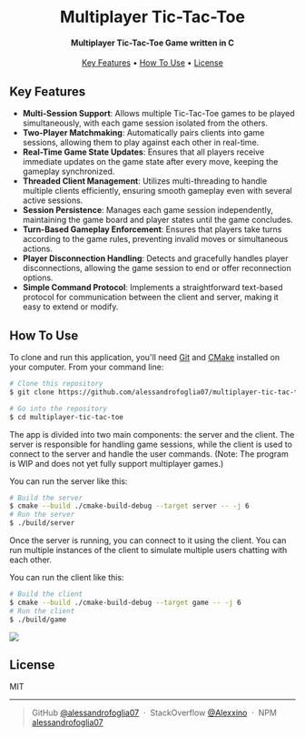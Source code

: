 <h1 align="center">
  <br>
  Multiplayer Tic-Tac-Toe
</h1>

<h4 align="center">Multiplayer Tic-Tac-Toe Game written in C</h4>

<p align="center">
  <a href="#key-features">Key Features</a> •
  <a href="#how-to-use">How To Use</a> •
  <a href="#license">License</a>
</p>

## Key Features

- **Multi-Session Support**: Allows multiple Tic-Tac-Toe games to be played simultaneously, with each game session isolated from the others.
- **Two-Player Matchmaking**: Automatically pairs clients into game sessions, allowing them to play against each other in real-time.
- **Real-Time Game State Updates**: Ensures that all players receive immediate updates on the game state after every move, keeping the gameplay synchronized.
- **Threaded Client Management**: Utilizes multi-threading to handle multiple clients efficiently, ensuring smooth gameplay even with several active sessions.
- **Session Persistence**: Manages each game session independently, maintaining the game board and player states until the game concludes.
- **Turn-Based Gameplay Enforcement**: Ensures that players take turns according to the game rules, preventing invalid moves or simultaneous actions.
- **Player Disconnection Handling**: Detects and gracefully handles player disconnections, allowing the game session to end or offer reconnection options.
- **Simple Command Protocol**: Implements a straightforward text-based protocol for communication between the client and server, making it easy to extend or modify.

## How To Use

To clone and run this application, you'll need [Git](https://git-scm.com) and [CMake](https://cmake.org/)
installed on your computer. From your command line:

```bash
# Clone this repository
$ git clone https://github.com/alessandrofoglia07/multiplayer-tic-tac-toe

# Go into the repository
$ cd multiplayer-tic-tac-toe
```

The app is divided into two main components: the server and the client. The server is responsible for handling game
sessions, while the client is used to connect to the server and handle the user commands. (Note: The program is WIP and does not yet fully support multiplayer games.)

You can run the server like this:

```bash
# Build the server
$ cmake --build ./cmake-build-debug --target server -- -j 6
# Run the server
$ ./build/server
```

Once the server is running, you can connect to it using the client. You can run multiple instances of the client to
simulate multiple users chatting with each other.

You can run the client like this:

```bash
# Build the client
$ cmake --build ./cmake-build-debug --target game -- -j 6
# Run the client
$ ./build/game
```

<img src="https://cloud-6xnhgyfib-hack-club-bot.vercel.app/0image.png"></img>

## License

MIT

---

> GitHub [@alessandrofoglia07](https://github.com/alessandrofoglia07) &nbsp;&middot;&nbsp;
> StackOverflow [@Alexxino](https://stackoverflow.com/users/21306952/alexxino) &nbsp;&middot;&nbsp;
> NPM [alessandrofoglia07](https://www.npmjs.com/~alessandrofoglia07)
